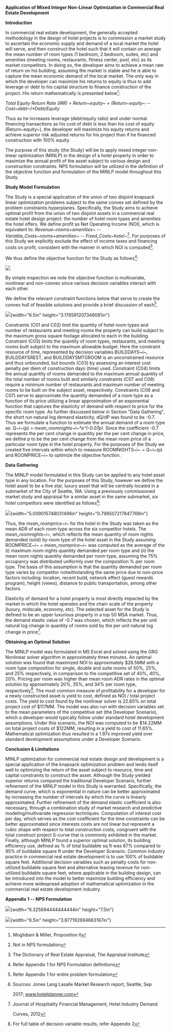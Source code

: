 **Application of Mixed Integer Non-Linear Optimization in Commercial
Real Estate Development**

**Introduction**

In commercial real estate development, the generally accepted
methodology in the design of hotel projects is to commission a market
study to ascertain the economic supply and demand of a local market the
hotel will serve, and then construct the hotel such that it will contain
on average the mean number of room types (1 bedroom, 2 bedroom, suites,
etc) and amenities (meeting rooms, restaurants, fitness center, pool,
etc) as its market competitors. In doing so, the developer aims to
achieve a mean rate of return on his building, assuming the market is
stable and he is able to capture the mean economic demand of the local
market. The only way in which the developer can maximize his returns to
equity is thus to add leverage or debt to his capital structure to
finance construction of the project. His return mathematically is
presented below[^1]:

*Total Equity Return Rate (IRR) = Return~equity~ + (Return~equity~ --
Cost~debt~)\*Debt/Equity*

Thus as he increases leverage (debt/equity ratio) and under normal
financing transactions as his cost of debt is less than his cost of
equity (Return~equity~), the developer will maximize his equity returns
and achieve superior risk adjusted returns for his project than if he
financed construction with 100% equity.

The purpose of this study (the Study) will be to apply mixed integer
non-linear optimization (MINLP) in the design of a hotel property in
order to maximize the annual profit of the asset subject to various
design and construction constraints. NPS formulation will be utilized in
the definition of the objective function and formulation of the MINLP
model throughout this Study.

**Study Model Formulation**

The Study is a special application of the union of two disjoint knapsack
linear optimization problems subject to the same convex set defined by
the problem constraints hyperplanes. Specifically, the Study aims to
achieve optimal profit from the union of two disjoint assets in a
commercial real estate hotel design project: the number of hotel room
types and amenities the hotel offers. We define profit as Net Operating
Income (NOI), which is equivalent to: *Revenue~rooms+amenities~ --
Variable_Costs~rooms+amenities~ -- Fixed_Costs~hotel~*[^2]. For purposes
of this Study we explicitly exclude the effect of income taxes and
financing costs on profit, consistent with the manner in which NOI is
computed[^3].

We thus define the objective function for the Study as follows[^4]:

![](media/image1.png)

By simple inspection we note the objective function is multivariate,
nonlinear and non-convex since various decision variables interact with
each other.

We define the relevant constraint functions below that serve to create
the convex hull of feasible solutions and provide a brief discussion of
each[^5].

![](media/image2.png){width="6.5in" height="3.176591207349081in"}

Constraints (C01 and C02) limit the quantity of hotel room types and
number of restaurants and meeting rooms the property can build subject
to the maximum gross square footage allocated to each in the building.
Constraint (C03) limits the quantity of room types, restaurants, and
meeting rooms built subject to the maximum allowable budget. Here the
constraint resource of time, represented by decision variables
BUILDDAYS~i~, BUILDDAYSREST, and BUILDDAYSMTGROOM is an unconstrained
resource and thus unbounded, but bounds (C03) by assessing an interest
cost penalty per diem of construction days (time) used. Constraint (C04)
limits the annual quantity of rooms demanded to the maximum annual
quantity of the total number of rooms built and similarly constraints
(C07 and C08) require a minimum number of restaurants and maximum number
of meeting rooms to be built on the subject asset, respectively.
Constraints (C06 and C07) serve to approximate the quantity demanded of
a room type as a function of its price utilizing a linear approximation
of an exponential function that captures the elasticity of demand with
respect to price for the specific room type. As further discussed below
in Section "Data Gathering", the short run natural log demand
elasticity, dQ/dP was found to be -0.7. Thus we formulate a function to
estimate the annual demand of a room type as: Q~i~(p) =
*mean_roomnights~i~\*e\^(-0.07p)*. Since the coefficient -0.7 represents
the per cent change in quantity per the per cent change in price, we
define p to be the per cent change from the mean room price of a
particular room type in the hotel property. For the purposes of the
Study we created five intervals within which to measure ROOMNIGHTS~i~ =
Q~i~(p) and ROOMPRICE~i~ to optimize the objective function.

**Data Gathering**

The MINLP model formulated in this Study can be applied to any hotel
asset type in any location. For the purposes of this Study, however we
define the hotel asset to be a five star, luxury asset that will be
centrally located in a submarket of the City of Seattle, WA. Using a
previously commissioned market study and appraisal for a similar asset
in the same submarket, six hotel competitors were identified as
follows[^6]:

![](media/image3.png){width="5.009015748031496in"
height="0.798507217847769in"}

Thus, the *mean_roomprice~i~* for the hotel in the Study was taken as
the mean ADR of each room type across the six competitor hotels. The
*mean_roomnights~i~*, which reflects the mean quantity of room nights
demanded (sold) by room type of the hotel asset in the Study assuming
ROOMPRICE~i~ = *mean_roomprice~i~* was computed as the average of the
(i) maximum room nights quantity demanded per room type and (ii) the
mean room nights quantity demanded per room type, assuming the 75%
occupancy was distributed uniformly over the composition % per room
type. The basis of this assumption is that the quantity demanded per
room type varies by competitor notwithstanding the same price due to
non-price factors including: location, recent build, network effect
(guest rewards program), height (views), distance to public
transportation, among other factors.

Elasticity of demand for a hotel property is most directly impacted by
the market in which the hotel operates and the chain scale of the
property (luxury, midscale, economy, etc). The selected asset for the
Study is defined to be an upper luxurious property in a top 50 MSA
market. Thus, the demand elastic value of -0.7 was chosen, which
reflects the per unit natural log change in quantity of rooms sold by
the per unit natural log change in price[^7].

**Obtaining an Optimal Solution**

The MINLP model was formulated in MS Excel and solved using the GRG
Nonlinear solver algorithm in approximately three minutes. An optimal
solution was found that maximized NOI to approximately \$26.5MM with a
room type composition for single, double and suite rooms of 50%, 25%,
and 25% respectively, in comparison to the competitive set of 40%, 40%,
20%. Pricing per room was higher than mean room ADR rates in the optimal
solution by approximately 20%, 35%, and 34% per room type,
respectively[^8]. The most common measure of profitability for a
developer for a newly constructed asset is yield to cost, defined as NOI
/ total project costs. The yield to cost found by the nonlinear solver
is 22.60% on total project cost of \$117MM. The model was also run with
decision variables set to the mean parameters of the competitive set
(the Developer Scenario), which a developer would typically follow under
standard hotel development assumptions. Under this scenario, the NOI was
computed to be \$14.22MM on total project costs of \$122MM, resulting in
a yield to cost of 11.65%. Mathematical optimization thus resulted in a
1.97x improved yield over standard development assumptions under a
Developer Scenario.

**Conclusion & Limitations**

MINLP optimization for commercial real estate design and development is
a special application of the knapsack optimization problem and lends
itself well to optimizing the return of the asset subject to resource,
time and capital constraints to construct the asset. Although the Study
yielded superior returns compared the traditional Developer Scenario,
further refinement of the MINLP model in this Study is warranted.
Specifically, the demand curve, which is exponential in nature can be
better approximated by increasing the number of intervals by which the
curve is linearly approximated. Further refinement of the demand elastic
coefficient is also necessary, through a combination study of market
research and predictive modeling/multivariate regression techniques.
Computation of interest cost per day, which serves as the cost
coefficient for the time constraints can be better approximated since
interests costs are not linear but represent a cubic shape with respect
to total construction costs, congruent with the total construct project
S-curve that is commonly exhibited in the market. Finally, although
MINLP found a superior optimal solution, its building efficiency use,
defined as % of total buildable sq ft was 87% compared to 95% of
buildable square ft under the Developer Scenario. Common industry
practice in commercial real estate development is to use 100% of
buildable square feet. Additional decision variables such as penalty
costs for non-utilized buildable square feet and alternative leasing
revenue for non-utilized buildable square feet, where applicable in the
building design, can be introduced into the model to better maximize
building efficiency and achieve more widespread adoption of mathematical
optimization in the commercial real estate development industry.

**Appendix 1 -- NPS Formulation**

![](media/image4.png){width="6.325694444444444in" height="7.5in"}

![](media/image5.png){width="6.5in" height="3.877192694663167in"}

[^1]: Moglidiani & Miller, Proposition II

[^2]: Not in NPS formulation

[^3]: The Dictionary of Real Estate Appraisal, The Appraisal Institute

[^4]: Refer Appendix 1 for NPS Formulation definitions

[^5]: Refer Appendix 1 for entire problem formulation

[^6]: Sources: Jones Lang Lasalle Market Research report, Seattle, Sep

    2017; www.hotelplanner.com

[^7]: Journal of Hospitality Financial Management, Hotel Industry Demand

    Curves, 2012

[^8]: For full table of decision variable results, refer Appendix 2
